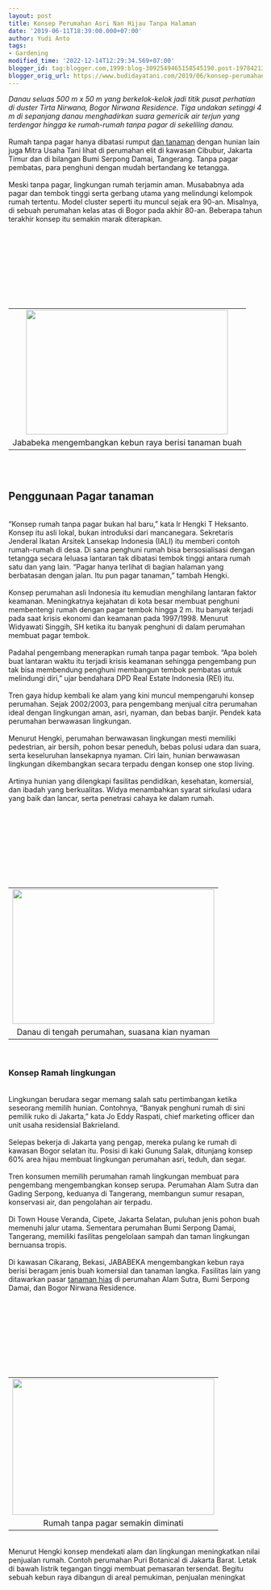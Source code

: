 ```yaml
---
layout: post
title: Konsep Perumahan Asri Nan Hijau Tanpa Halaman
date: '2019-06-11T18:39:00.000+07:00'
author: Yudi Anto
tags:
- Gardening
modified_time: '2022-12-14T12:29:34.569+07:00'
blogger_id: tag:blogger.com,1999:blog-3092549465158545190.post-1978421391487584655
blogger_orig_url: https://www.budidayatani.com/2019/06/konsep-perumahan-asri-nan-hijau-tanpa.html
---
```


<i>Danau seluas 500 m x 50 m yang berkelok-kelok jadi titik pusat perhatian di duster Tirta Nirwana, Bogor Nirwana Residence. Tiga undakan setinggi 4 m di sepanjang danau menghadirkan suara gemericik air terjun yang terdengar hingga ke rumah-rumah tanpa pagar di sekeliling danau.</i><br/><br/>Rumah tanpa pagar hanya dibatasi rumput <a style="width: auto !important;" href="https://www.budidayatani.com/2019/07/ciri-ciri-dan-karakteristik-umum-pada.html" data-wpil-post-to-="data-wpil-post-to-">dan tanaman</a> dengan hunian lain juga Mitra Usaha Tani lihat di perumahan elit di kawasan Cibubur, Jakarta Timur dan di bilangan Bumi Serpong Damai, Tangerang. Tanpa pagar pembatas, para penghuni dengan mudah bertandang ke tetangga.<br/><br/>Meski tanpa pagar, lingkungan rumah terjamin aman. Musababnya ada pagar dan tembok tinggi serta gerbang utama yang melindungi kelompok rumah tertentu. Model cluster seperti itu muncul sejak era 90-an. Misalnya, di sebuah perumahan kelas atas di Bogor pada akhir 80-an. Beberapa tahun terakhir konsep itu semakin marak diterapkan.<br/><table style="margin-left: auto; margin-right: auto; text-align: center;" cellspacing="0" cellpadding="0" align="center"><br/><tbody><br/><tr><br/><td style="text-align: center;"><a style="margin-left: auto; margin-right: auto;" href="https://i0.wp.com/1.bp.blogspot.com/-DSYfkO2FC6Y/XP-KB6zsz2I/AAAAAAAAB2I/cqFwNPRgnNgf8eCfVXl2_-ksyoITULQ2ACLcBGAs/s1600/taman_800x497.jpg?ssl=1"><img src="https://i0.wp.com/1.bp.blogspot.com/-DSYfkO2FC6Y/XP-KB6zsz2I/AAAAAAAAB2I/cqFwNPRgnNgf8eCfVXl2_-ksyoITULQ2ACLcBGAs/s400/taman_800x497.jpg?resize=400%2C247&amp;ssl=1" width="400" height="247" border="0" data-original-height="497" data-original-width="800" data-recalc-dims="1" /></a></td><br/></tr><br/><tr><br/><td style="text-align: center;">Jababeka mengembangkan kebun raya berisi tanaman buah</td><br/></tr><br/></tbody><br/></table><br/>&nbsp;<br/><h2>Penggunaan Pagar tanaman</h2><br/>“Konsep rumah tanpa pagar bukan hal baru,” kata Ir Hengki T Heksanto. Konsep itu asli lokal, bukan introduksi dari mancanegara. Sekretaris Jenderal Ikatan Arsitek Lansekap Indonesia (IALI) itu memberi contoh rumah-rumah di desa. Di sana penghuni rumah bisa bersosialisasi dengan tetangga secara leluasa lantaran tak dibatasi tembok tinggi antara rumah satu dan yang lain. “Pagar hanya terlihat di bagian halaman yang berbatasan dengan jalan. Itu pun pagar tanaman,” tambah Hengki.<br/><br/>Konsep perumahan asli Indonesia itu kemudian menghilang lantaran faktor keamanan. Meningkatnya kejahatan di kota besar membuat penghuni membentengi rumah dengan pagar tembok hingga 2 m. Itu banyak terjadi pada saat krisis ekonomi dan keamanan pada 1997/1998. Menurut Widyawati Singgih, SH ketika itu banyak penghuni di dalam perumahan membuat pagar tembok.<br/><br/>Padahal pengembang menerapkan rumah tanpa pagar tembok. “Apa boleh buat lantaran waktu itu terjadi krisis keamanan sehingga pengembang pun tak bisa membendung penghuni membangun tembok pembatas untuk melindungi diri,” ujar bendahara DPD Real Estate Indonesia (REI) itu.<br/><br/>Tren gaya hidup kembali ke alam yang kini muncul mempengaruhi konsep perumahan. Sejak 2002/2003, para pengembang menjual citra perumahan ideal dengan lingkungan aman, asri, nyaman, dan bebas banjir. Pendek kata perumahan berwawasan lingkungan.<br/><br/>Menurut Hengki, perumahan berwawasan lingkungan mesti memiliki pedestrian, air bersih, pohon besar peneduh, bebas polusi udara dan suara, serta keseluruhan lansekapnya nyaman. Ciri lain, hunian berwawasan lingkungan dikembangkan secara terpadu dengan konsep one stop living.<br/><br/>Artinya hunian yang dilengkapi fasilitas pendidikan, kesehatan, komersial, dan ibadah yang berkualitas. Widya menambahkan syarat sirkulasi udara yang baik dan lancar, serta penetrasi cahaya ke dalam rumah.<br/><table style="margin-left: auto; margin-right: auto; text-align: center;" cellspacing="0" cellpadding="0" align="center"><br/><tbody><br/><tr><br/><td style="text-align: center;"><a style="margin-left: auto; margin-right: auto;" href="https://i0.wp.com/1.bp.blogspot.com/-Gn1LsPh9iQg/XP-Ol-SFo3I/AAAAAAAAB2g/--PalT_aJNAmfkS7ArQQEjY9zQ8BKjavQCLcBGAs/s1600/taman_800x535.jpg?ssl=1"><img src="https://i2.wp.com/1.bp.blogspot.com/-Gn1LsPh9iQg/XP-Ol-SFo3I/AAAAAAAAB2g/--PalT_aJNAmfkS7ArQQEjY9zQ8BKjavQCLcBGAs/s400/taman_800x535.jpg?resize=400%2C267&amp;ssl=1" width="400" height="267" border="0" data-original-height="535" data-original-width="800" data-recalc-dims="1" /></a></td><br/></tr><br/><tr><br/><td style="text-align: center;">Danau di tengah perumahan, suasana kian nyaman</td><br/></tr><br/></tbody><br/></table><br/><h3>Konsep Ramah lingkungan</h3><br/>Lingkungan berudara segar memang salah satu pertimbangan ketika seseorang memilih hunian. Contohnya, “Banyak penghuni rumah di sini pemilik ruko di Jakarta,” kata Jo Eddy Raspati, chief marketing officer dan unit usaha residensial Bakrieland.<br/><br/>Selepas bekerja di Jakarta yang pengap, mereka pulang ke rumah di kawasan Bogor selatan itu. Posisi di kaki Gunung Salak, ditunjang konsep 60% area hijau membuat lingkungan perumahan asri, teduh, dan segar.<br/><br/>Tren konsumen memilih perumahan ramah lingkungan membuat para pengembang mengembangkan konsep serupa. Perumahan Alam Sutra dan Gading Serpong, keduanya di Tangerang, membangun sumur resapan, konservasi air, dan pengolahan air terpadu.<br/><br/>Di Town House Veranda, Cipete, Jakarta Selatan, puluhan jenis pohon buah memenuhi jalur utama. Sementara perumahan Bumi Serpong Damai, Tangerang, memiliki fasilitas pengelolaan sampah dan taman lingkungan bernuansa tropis.<br/><br/>Di kawasan Cikarang, Bekasi, JABABEKA mengembangkan kebun raya berisi beragam jenis buah komersial dan tanaman langka. Fasilitas lain yang ditawarkan pasar <a style="width: auto !important;" href="https://www.budidayatani.com/hobi/tanaman-hias">tanaman hias</a> di perumahan Alam Sutra, Bumi Serpong Damai, dan Bogor Nirwana Residence.<br/><table style="margin-left: auto; margin-right: auto; text-align: center;" cellspacing="0" cellpadding="0" align="center"><br/><tbody><br/><tr><br/><td style="text-align: center;"><a style="margin-left: auto; margin-right: auto;" href="https://i1.wp.com/1.bp.blogspot.com/-4P6VINtGlyE/XP-O6QtvDLI/AAAAAAAAB2o/ZYjIuIVE1eUflb_2wDpjIg6fK_4gVwItgCLcBGAs/s1600/taman_800x541.jpg?ssl=1"><img src="https://i1.wp.com/1.bp.blogspot.com/-4P6VINtGlyE/XP-O6QtvDLI/AAAAAAAAB2o/ZYjIuIVE1eUflb_2wDpjIg6fK_4gVwItgCLcBGAs/s400/taman_800x541.jpg?resize=400%2C270&amp;ssl=1" width="400" height="270" border="0" data-original-height="541" data-original-width="800" data-recalc-dims="1" /></a></td><br/></tr><br/><tr><br/><td style="text-align: center;">Rumah tanpa pagar semakin diminati</td><br/></tr><br/></tbody><br/></table><br/>Menurut Hengki konsep mendekati alam dan lingkungan meningkatkan nilai penjualan rumah. Contoh perumahan Puri Botanical di Jakarta Barat. Letak di bawah listrik tegangan tinggi membuat pemasaran tersendat. Begitu sebuah kebun raya dibangun di areal pemukiman, penjualan meningkat